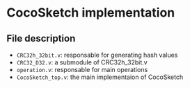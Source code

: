 # CocoSketch implementation
## File description

- `CRC32h_32bit.v`: responsable for generating hash values
- `CRC32_D32.v`: a submodule of CRC32h_32bit.v
- `operation.v`: responsable for main operations
- `CocoSketch_top.v`: the main implementaion of CocoSketch